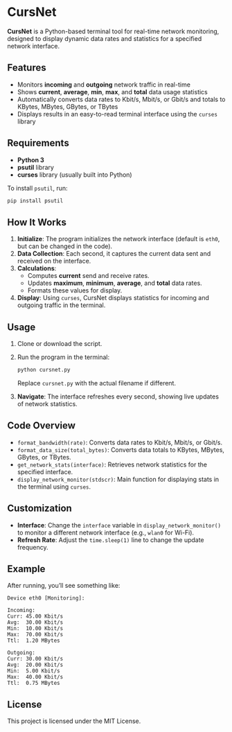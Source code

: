 
# CursNet

**CursNet** is a Python-based terminal tool for real-time network monitoring, designed to display dynamic data rates and statistics for a specified network interface.

## Features

- Monitors **incoming** and **outgoing** network traffic in real-time
- Shows **current**, **average**, **min**, **max**, and **total** data usage statistics
- Automatically converts data rates to Kbit/s, Mbit/s, or Gbit/s and totals to KBytes, MBytes, GBytes, or TBytes
- Displays results in an easy-to-read terminal interface using the `curses` library

## Requirements

- **Python 3**
- **psutil** library
- **curses** library (usually built into Python)

To install `psutil`, run:
```bash
pip install psutil
```

## How It Works

1. **Initialize**: The program initializes the network interface (default is `eth0`, but can be changed in the code).
2. **Data Collection**: Each second, it captures the current data sent and received on the interface.
3. **Calculations**:
   - Computes **current** send and receive rates.
   - Updates **maximum**, **minimum**, **average**, and **total** data rates.
   - Formats these values for display.
4. **Display**: Using `curses`, CursNet displays statistics for incoming and outgoing traffic in the terminal.

## Usage

1. Clone or download the script.
2. Run the program in the terminal:
    ```bash
    python cursnet.py
    ```
   Replace `cursnet.py` with the actual filename if different.

3. **Navigate**: The interface refreshes every second, showing live updates of network statistics.

## Code Overview

- `format_bandwidth(rate)`: Converts data rates to Kbit/s, Mbit/s, or Gbit/s.
- `format_data_size(total_bytes)`: Converts data totals to KBytes, MBytes, GBytes, or TBytes.
- `get_network_stats(interface)`: Retrieves network statistics for the specified interface.
- `display_network_monitor(stdscr)`: Main function for displaying stats in the terminal using `curses`.

## Customization

- **Interface**: Change the `interface` variable in `display_network_monitor()` to monitor a different network interface (e.g., `wlan0` for Wi-Fi).
- **Refresh Rate**: Adjust the `time.sleep(1)` line to change the update frequency.

## Example

After running, you’ll see something like:

```plaintext
Device eth0 [Monitoring]:

Incoming:
Curr: 45.00 Kbit/s
Avg:  30.00 Kbit/s
Min:  10.00 Kbit/s
Max:  70.00 Kbit/s
Ttl:  1.20 MBytes

Outgoing:
Curr: 30.00 Kbit/s
Avg:  20.00 Kbit/s
Min:  5.00 Kbit/s
Max:  40.00 Kbit/s
Ttl:  0.75 MBytes
```

## License

This project is licensed under the MIT License.
